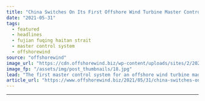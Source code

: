 ```yaml
---
title: "China Switches On Its First Offshore Wind Turbine Master Control System"
date: "2021-05-31"
tags: 
  - featured
  - headlines
  - fujian fuqing haitan strait
  - master control system
  - offshorewind
source: "offshorewind"
image_url: "https://cdn.offshorewind.biz/wp-content/uploads/sites/2/2021/05/31103504/Ming-Yang_Huadian-Fuqing-Strait-OWF.jpg"
image_fp: "/assets/img/post_thumbnails/18.jpg"
lead: "The first master control system for an offshore wind turbine made in China was"
article_url: "https://www.offshorewind.biz/2021/05/31/china-switches-on-its-first-offshore-wind-turbine-master-control-system/"
---
```


---
